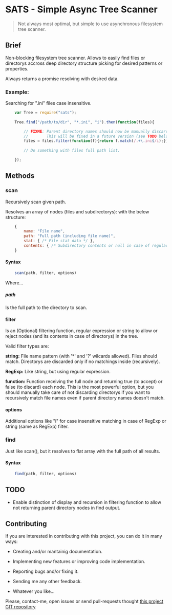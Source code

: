 SATS - Simple Async Tree Scanner
================================

> Not always most optimal, but simple to use asynchronous filesystem tree scanner.


<a name="Brief"></a>Brief
-------------------------

Non-blocking filesystem tree scanner. Allows to easily find files or directorys accross deep directory structure picking for desired patterns or properties.

Always returns a promise resolving with desired data.

### Example:

Searching for ".ini" files case insensitive.

```javascript
    var Tree = require("sats");
    
    Tree.find("/path/to/dir", "*.ini", "i").then(function(files){

        // FIXME: Parent directory names should now be manually discarded.
        //        This will be fixed in a future version (see TODO below).
        files = files.filter(function(f){return f.match(/.+\.ini$/i);});
        
        // Do something with files full path list.

    });
```



<a name="Brief"></a>Methods
---------------------------

### scan

Recursively scan given path.

Resolves an array of nodes (files and subdirectorys): with the below structure:


```javascript
    {
        name: "File name",
        path: "Full path (including file name)",
        stat: { /* File stat data */ },
        contents: { /* Subdirectory contents or null in case of regular file. */ },
    }
```


#### Syntax

```javascript
    scan(path, filter, options)
```

Where...


##### path

Is the full path to the directory to scan.

#### filter

Is an (Optional) filtering function, regular expression or string to allow or reject nodes (and its contents in case of directorys) in the tree.

Valid filter types are:

**string:** File name pattern (with '\*' and '?' wilcards allowed). Files should match. Directorys are discarded only if no matchings inside (recursively).

**RegExp:** Like string, but using regular expression.

**function:** Function receiving the full node and returning true (to accept) or false (to discard) each node. This is the most powerful option, but you should manually take care of not discarding directorys if you want to recursively match file names even if parent directory names doesn't match.


#### options

Additional options like "i" for case insensitive matching in case of RegExp or string (same as RegExp) filter.


### find

Just like scan(), but it resolves to flat array with the full path of all results.


#### Syntax

```javascript
    find(path, filter, options)
```


<a name="todo"></a>TODO
-----------------------

  * Enable distinction of display and recursion in filtering function to allow not returning parent directory nodes in find output.



<a name="contributing"></a>Contributing
---------------------------------------

If you are interested in contributing with this project, you can do it in many ways:

  * Creating and/or mantainig documentation.

  * Implementing new features or improving code implementation.

  * Reporting bugs and/or fixing it.
  
  * Sending me any other feedback.

  * Whatever you like...
    
Please, contact-me, open issues or send pull-requests thought [this project GIT repository](https://github.com/bitifet/sats)

